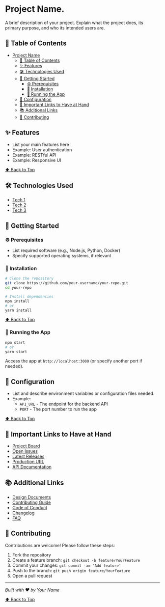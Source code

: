 # Project Name.

A brief description of your project. Explain what the project does, its primary purpose, and who its intended users are.

## 📑 Table of Contents

- [Project Name](#project-name)
  - [📑 Table of Contents](#-table-of-contents)
  - [✨ Features](#-features)
  - [🛠️ Technologies Used](#️-technologies-used)
  - [🚀 Getting Started](#-getting-started)
    - [⚙️ Prerequisites](#️-prerequisites)
    - [💾 Installation](#-installation)
    - [🏃 Running the App](#-running-the-app)
  - [📝 Configuration](#-configuration)
  - [🔗 Important Links to Have at Hand](#-important-links-to-have-at-hand)
  - [📚 Additional Links](#-additional-links)
  - [🤝 Contributing](#-contributing)

## ✨ Features

- List your main features here
- Example: User authentication
- Example: RESTful API
- Example: Responsive UI

[⬆️ Back to Top](#project-name)

## 🛠️ Technologies Used

- [Tech 1](https://link-to-tech.com)
- [Tech 2](https://link-to-tech.com)
- [Tech 3](https://link-to-tech.com)

## 🚀 Getting Started

### ⚙️ Prerequisites

- List required software (e.g., Node.js, Python, Docker)
- Specify supported operating systems, if relevant

### 💾 Installation

```sh
# Clone the repository
git clone https://github.com/your-username/your-repo.git
cd your-repo

# Install dependencies
npm install
# or
yarn install
```

[⬆️ Back to Top](#project-name)

### 🏃 Running the App

```sh
npm start
# or
yarn start
```

Access the app at `http://localhost:3000` (or specify another port if needed).

## 📝 Configuration

- List and describe environment variables or configuration files needed.
- Example:
  - `API_URL` - The endpoint for the backend API
  - `PORT` - The port number to run the app

[⬆️ Back to Top](#project-name)

## 🔗 Important Links to Have at Hand

- [Project Board](#)
- [Open Issues](#)
- [Latest Releases](#)
- [Production URL](#)
- [API Documentation](#)

## 📚 Additional Links

- [Design Documents](#)
- [Contributing Guide](#)
- [Code of Conduct](#)
- [Changelog](#)
- [FAQ](#)

## 🤝 Contributing

Contributions are welcome! Please follow these steps:

1. Fork the repository
2. Create a feature branch: `git checkout -b feature/YourFeature`
3. Commit your changes: `git commit -am 'Add feature'`
4. Push to the branch: `git push origin feature/YourFeature`
5. Open a pull request

---

_Built with ❤️ by [Your Name](https://github.com/your-username)_

[⬆️ Back to Top](#project-name)
